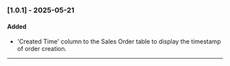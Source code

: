 ### [1.0.1] - 2025-05-21

#### Added

-   'Created Time' column to the Sales Order table to display the timestamp of order creation.

---

